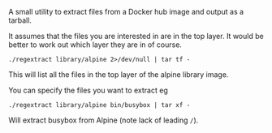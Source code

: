 A small utility to extract files from a Docker hub image and output as a tarball.

It assumes that the files you are interested in are in the top layer. It would be
better to work out which layer they are in of course.

```
./regextract library/alpine 2>/dev/null | tar tf -
```
This will list all the files in the top layer of the alpine library image.

You can specify the files you want to extract eg
```
./regextract library/alpine bin/busybox | tar xf -
```
Will extract busybox from Alpine (note lack of leading `/`).
